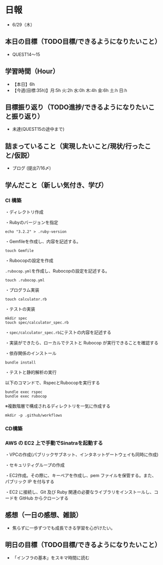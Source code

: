 # 日報
- 6/29（木）

## 本日の目標（TODO目標/できるようになりたいこと）
- QUEST14～15

## 学習時間（Hour）
- 【本日】6h
- 【今週(目標:35h)】月:5h 火:2h 水:0h 木:4h 金:6h 土:h 日:h
<!-- - 【前週まで】(旧) 29h/32h/36h/28h/32h/37h/12h/ (新) -->

## 目標振り返り（TODO進捗/できるようになりたいこと振り返り）
- 未達(QUEST15の途中まで)

## 詰まっていること（実現したいこと/現状/行ったこと/仮説）
- ブログ (提出7/16〆)



<!-- ```

・実現したいこと
・現状
・行ったこと
・仮説
``` -->

## 学んだこと（新しい気付き、学び）

### CI 構築

・ディレクトリ作成

・Rubyのバージョンを指定
```shell
echo "3.2.2" > .ruby-version
```

・Gemfileを作成し、内容を記述する。
```shell
touch Gemfile
```

・Rubocopの設定を作成

`.rubocop.yml`を作成し、Rubocopの設定を記述する。
```shell
touch .rubocop.yml
```

・プログラム実装
```shell
touch calculator.rb
```

・テストの実装
```shell
mkdir spec
touch spec/calculator_spec.rb
```

・`spec/calculator_spec.rb`にテストの内容を記述する

・実装ができたら、ローカルでテストと Rubocop が実行できることを確認する

・依存関係のインストール
```shell
bundle install
```

・テストと静的解析の実行

以下のコマンドで、RspecとRubocopを実行する
```shell
bundle exec rspec
bundle exec rubocop
```

※複数階層で構成されるディレクトリを一気に作成する
```shell
mkdir -p .github/workflows
```

### CD構築

### AWS の EC2 上で手動でSinatraを起動する

・VPCの作成(パブリックサブネット、インタネットゲートウェイも同時に作成)

・セキュリティグループの作成

・EC2作成。その際に、キーペアを作成し、pem ファイルを保管する。また、パブリック IP を付与する

・EC2 に接続し、Git 及び Ruby 関連の必要なライブラリをインストールし、コードを GitHub からクローンする

<!-- ```shell
sudo yum update
sudo yum upgrade

# Gitのインストール
sudo yum install git

# Rubyと関連ライブラリのインストール
sudo yum install curl gpg

# RVMのインストールスクリプトをダウンロード。エラー発生
# RVMのインストールスクリプトがGPGによって署名されていて、その公開鍵がシステムに存在しないため、署名の検証に失敗した
\curl -sSL https://get.rvm.io | bash -s stable

# RVMの開発者から提供された公開鍵をインポート
curl -sSL https://rvm.io/mpapis.asc | gpg2 --import -
curl -sSL https://rvm.io/pkuczynski.asc | gpg2 --import -

# Rubyのインストール
source ~/.rvm/scripts/rvm
rvm install ruby
```
`curl -sSL`とすると、「エラーメッセージを表示するが、それ以外のメッセージは表示しない。
また、リダイレクトがあった場合はリダイレクト先に自動的に移動する」という動作を指定 -->


<!-- 
- GitHubでリポジトリを作成
- GitHubに最初にプッシュするときに使えるテンプレート
$ git branch -M main
$ git push -u origin main
$ git remote add origin https://github.com/<ユーザー名>/<リポジトリ名>.git

- 良い習慣
トピックブランチを作り、このブランチで変更をコミットしていきましょう。
$ git switch -c <トピックブランチ名>(作業名を付ける)
$ git switch -c rails-flavored-ruby
- こまめなコミット
$ git push -u origin <トピックブランチ名> ※次からgit pushのみでプッシュ可

# 作業後
- 差分をコミットしてmainブランチにマージする
$ git add -A
$ git commit -m "Finish static pages"
次に、mainブランチに移動し、差分をマージします。
$ git switch main
$ git merge static-pages
このようにきりのいいところまで達したら、コードをリモートリポジトリにアップロードしておくとよいでしょう。git pushする前にテストを走らせていますが、こういった習慣を身につけておくと開発に役立ちます。
$ rails test
$ git push
- 最後にRender上でデプロイを行います。
  - デプロイが成功することをダッシュボードのログで確認し、本番環境でも正しく表示されているか確認してみましょう。
 -->

<!-- 
- セットアップ
- クラウドIDE への接続を許可する
config/environments/development.rbへ以下追記。
  # クラウドIDE への接続を許可する
  config.hosts.clear

- helloアクションをApplicationコントローラーに追加する
  def hello
    render html: "hello, world!"
  end
- ルートルーティングを設定する
  root "application#hello"

- コミット("Add hello")→bundle lock→コミット("Include bundle lock")
 -->

<!-- 
- 要求分析
  - 横に広げる: 「他には?」
  - 縦に深堀る: 「なぜ?」 -->

<!-- - 要件定義
  - ゴールを明確に。
  - 機能要件と非機能要件
  - 業務フロー
  - 画面遷移図
  - ワイヤーフレーム

- 設計
  - テーブル定義書
  - システム構成図 -->




## 感想（一日の感想、雑談）
- 焦らずに一歩ずつでも成長できる学習を心がけたい。


<!-- - ギャップモチベーション -->

## 明日の目標（TODO目標/できるようになりたいこと）
- 「インフラの基本」をスキマ時間に読む


<!-- - Railsチュートリアル 7.4.1～8章 -->

<!-- - 「HTML&CSSとWebデザイン 入門講座」本 -->
<!-- 「JavaScript入門講座」本(～p.111/p.337) -->
<!-- - 「HTML解体新書」本 -->

<!-- - 要件定義 -->
<!-- - 機能要件
- 非機能要件 -->

<!-- - c.移動中などスキマ時間に要件定義事例を読む (釜谷さんが紹介してくださっていた資料) -->
  <!-- - 現時点で難易度が見えていないため、まずは挑戦してみる -->


<!-- #### 残タスク / できるようになりたいこと
- 包括的なWeb技術の基本理解->「プロになるためのWeb技術入門」本
- オリジナルプロダクト制作のテーマ探索
- SRE業務の理解
- 質問する技術の習得 -->

<!-- ##### Ruby
- RuboCopの使用
- 「Rubyの公式リファレンスが読めるようになる本」 -->

<!-- ##### Linux
- 「実践入門」
- 「シェルスクリプト160本ノック」
- 「入門モダンLinux」
- 「Linuxのしくみ」
- 「スーパーユーザーなら知っておくべきLinuxシステムの仕組み」
- 「入門Rust」?
- 仮想化、コンテナ(TenForward)、コンテナオーケストレーション -->
<!-- 
##### SQL
- sqlbplt
- 「達人に学ぶSQL」 -->